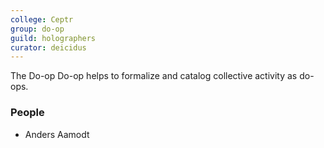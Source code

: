 ```yaml
---
college: Ceptr
group: do-op
guild: holographers
curator: deicidus
---
```

The Do-op Do-op helps to formalize and catalog collective activity as do-ops.

### People
* Anders Aamodt
